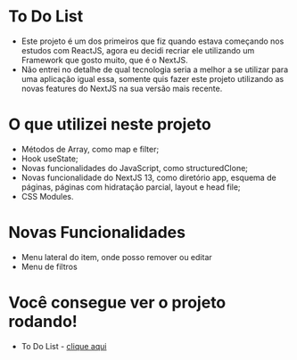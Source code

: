 # To Do List

- Este projeto é um dos primeiros que fiz quando estava começando nos estudos com ReactJS, agora eu decidi recriar ele utilizando um Framework que gosto muito, que é o NextJS.
- Não entrei no detalhe de qual tecnologia seria a melhor a se utilizar para uma aplicação igual essa, somente quis fazer este projeto utilizando as novas features do NextJS na sua versão mais recente.

# O que utilizei neste projeto

- Métodos de Array, como map e filter;
- Hook useState;
- Novas funcionalidades do JavaScript, como structuredClone;
- Novas funcionalidade do NextJS 13, como diretório app, esquema de páginas, páginas com hidratação parcial, layout e head file;
- CSS Modules.

# Novas Funcionalidades

- Menu lateral do item, onde posso remover ou editar
- Menu de filtros

# Você consegue ver o projeto rodando!

- To Do List - [clique aqui](https://to-do-list-felipehfo.vercel.app/)
